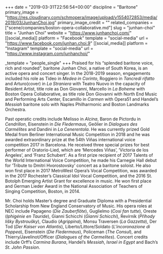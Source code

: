 +++
date = "2019-03-31T22:56:54+00:00"
discipline = "Baritone"
primary_image = "https://res.cloudinary.com/schmopera/image/upload/v1554072853/media/2019/03/JunhanChoi.jpg"
primary_image_credit = ""
related_companies = ["scene/companies/boston-opera-collaborative.md"]
slug = "junhan-choi"
title = "Junhan Choi"
website = "https://www.junhanchoi.com/"
[[social_media]]
platform = "Facebook"
template = "social-media"
url = "https://www.facebook.com/junhan.choi.9"
[[social_media]]
platform = "Instagram"
template = "social-media"
url = "https://www.instagram.com/junhanchoi/"

_template = "people_single"
+++
Praised for his “splended baritone voice, rich and rounded”, baritone Junhan Choi, a native of South Korea, is an active opera and concert singer. In the 2018-2019 season, engagements included his role as Tideo in _Medea in Corinto_, Roggiero in _Tancredi rifatto_ and Arturo(cover) in _La Straniera_ with Teatro Nuovo in the capacity of Resident Artist, title role as Don Giovanni, Marcello in _La Boheme_ with Boston Opera Collaborative, as title role Don Giovanni with North End Music and Performing Arts Center, Escamillo in _Carmen_ with Opera51 and Handel’s _Messiah_ baritone solo with Naples Philharmonic and Boston Landmarks Orchestra.

Past operatic credits include Melisso in _Alcina_, Baron de Pictordu in _Cendrillon_, Eisenstein in _Die Fledermaus_, Geôlier in _Dialogues des Carmélites_ and Dandini in _La Cenerentola_. He was currently prized Gold Medal from Berliner International Music Competition in 2018 and he was awarded extraordinary prize at the 54th Viñas international voice competition 2017 in Barcelona. He received three special prizes for best performer of Oratorio-Lied, which are ‘Mercedes Viñas’, ‘Victoria de los Ángeles’, and ‘Franz Schubert’. As a first prize recipient of 2017 Talents of the World International Voice Competition, he made his Carnegie Hall debut for ‘Tribute to Dmitri Hvorostovsky’ concert as a baritone soloist. He also won first place in 2017 MetroWest Opera’s Vocal Competition, was awarded in the 2017 Rochester’s Classical Idol Vocal Competition, and the 2016 St. Botolph Emerging Artist Grant for excellence in music. He won first place and German Lieder Award in the National Association of Teachers of Singing Competition, Boston, in 2014.

Mr. Choi holds Master’s degree and Graduate Diploma with a Presidential Scholarship from New England Conservatory of Music. His opera roles at NEC include Papageno (_Die Zauberflöte_), Guglielmo (_Cosi fan tutte_), Oreste (_Iphigénie en Tauride_), Gianni Schicchi (_Gianni Schicchi_), Revírník (_Příhody lišky Bystroušky_), Claudio (_Agrippina_), Monsu Traversen (_La Gazzetta_),  Der Tod (_Der Kaiser von Atlantis_), Liberto/Littore/Soldato (_L'incoronazione di Poppea_), Eisenstein (_Die Fledermaus_), Policeman (_The Consul_), and Thierry/Javelinot/Officer (_Dialogues of the Carmelites_). Concert credits include Orff’s _Carmina Burana_, Handel’s _Messiah_, _Israel in Egypt_ and Bach’s _St. John Passion_.